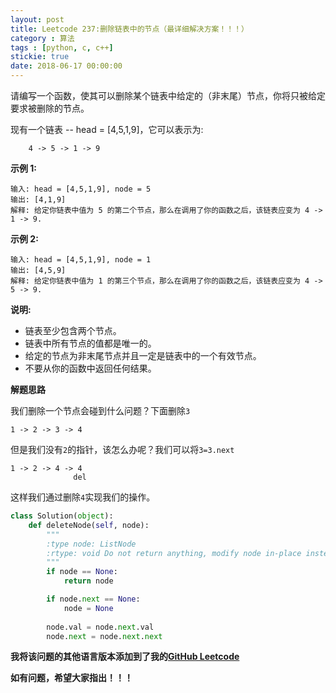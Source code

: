 ```yaml
---
layout: post
title: Leetcode 237:删除链表中的节点（最详细解决方案！！！）
category : 算法
tags : [python, c, c++]
stickie: true
date: 2018-06-17 00:00:00
---
```


请编写一个函数，使其可以删除某个链表中给定的（非末尾）节点，你将只被给定要求被删除的节点。

现有一个链表 -- head = [4,5,1,9]，它可以表示为:

```
    4 -> 5 -> 1 -> 9
```

**示例 1:**

```
输入: head = [4,5,1,9], node = 5
输出: [4,1,9]
解释: 给定你链表中值为 5 的第二个节点，那么在调用了你的函数之后，该链表应变为 4 -> 1 -> 9.
```

**示例 2:**

```
输入: head = [4,5,1,9], node = 1
输出: [4,5,9]
解释: 给定你链表中值为 1 的第三个节点，那么在调用了你的函数之后，该链表应变为 4 -> 5 -> 9.
```

**说明:**

- 链表至少包含两个节点。
- 链表中所有节点的值都是唯一的。
- 给定的节点为非末尾节点并且一定是链表中的一个有效节点。
- 不要从你的函数中返回任何结果。

**解题思路**

我们删除一个节点会碰到什么问题？下面删除`3`

```
1 -> 2 -> 3 -> 4
```

但是我们没有`2`的指针，该怎么办呢？我们可以将`3=3.next`

```
1 -> 2 -> 4 -> 4
              del
```

这样我们通过删除`4`实现我们的操作。

```python
class Solution(object):
    def deleteNode(self, node):
        """
        :type node: ListNode
        :rtype: void Do not return anything, modify node in-place instead.
        """
        if node == None:
            return node

        if node.next == None:
            node = None
             
        node.val = node.next.val
        node.next = node.next.next
```

**我将该问题的其他语言版本添加到了我的[GitHub Leetcode](https://github.com/luliyucoordinate/Leetcode)**

**如有问题，希望大家指出！！！**